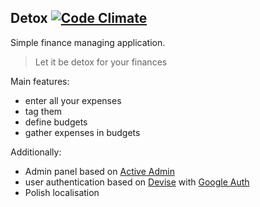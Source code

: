 
Detox [![Code Climate](https://codeclimate.com/badge.png)](https://codeclimate.com/github/wasilak/detox)
----

Simple finance managing application.

> Let it be detox for your finances

Main features:

* enter all your expenses
* tag them
* define budgets
* gather expenses in budgets

Additionally:

* Admin panel based on [Active Admin](http://activeadmin.info)
* user authentication based on [Devise](https://github.com/plataformatec/devise) with [Google Auth](https://rubygems.org/gems/omniauth-google-apps)
* Polish localisation
